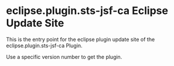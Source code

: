 eclipse.plugin.sts-jsf-ca Eclipse Update Site
=============================================

This is the entry point for the eclipse plugin update site of the eclipse.plugin.sts-jsf-ca Plugin.

Use a specific version number to get the plugin.
